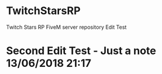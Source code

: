 # TwitchStarsRP
Twitch Stars RP FiveM server repository
Edit Test
# Second Edit Test - Just a note 13/06/2018 21:17
